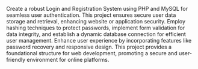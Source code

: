 Create a robust Login and Registration System using PHP and MySQL for seamless user authentication. This project ensures secure user data storage and retrieval, enhancing website or application security. Employ hashing techniques to protect passwords, implement form validation for data integrity, and establish a dynamic database connection for efficient user management. Enhance user experience by incorporating features like password recovery and responsive design. This project provides a foundational structure for web development, promoting a secure and user-friendly environment for online platforms.
